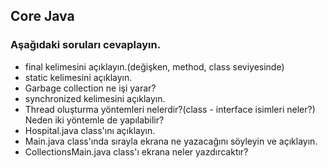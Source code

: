 ## Core Java

### Aşağıdaki soruları cevaplayın.

- final kelimesini açıklayın.(değişken, method, class seviyesinde)
- static kelimesini açıklayın.
- Garbage collection ne işi yarar?
- synchronized kelimesini açıklayın.
- Thread oluşturma yöntemleri nelerdir?(class - interface isimleri neler?) Neden iki yöntemle de yapılabilir? 
- Hospital.java class'ını açıklayın.
- Main.java class'ında sırayla ekrana ne yazacağını söyleyin ve açıklayın.
- CollectionsMain.java class'ı ekrana neler yazdırcaktır? 